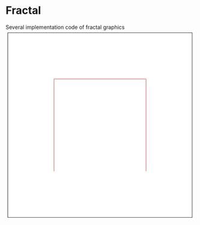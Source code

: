# Fractal
Several implementation code of fractal graphics
![image](https://github.com/houxuejian/Fractal/blob/master/sample/Peano.gif?raw=true)

